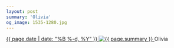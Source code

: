 ```yaml
---
layout: post
summary: 'Olivia'
og_image: 1535-1280.jpg
---
```


<p>
 <time>
  <a href="/1535">
   {{ page.date | date: "%B %-d, %Y" }}
  </a>
 </time>
 <a href="/1535">
  <img alt="{{ page.summary }}" data-taken="12/3/2021" sizes="(min-width: 700px) 50vw, calc(100vw - 2rem)" src="{{ site.assets_url }}/1535-640.jpg" srcset="{{ site.assets_url }}/1535-320.jpg 320w, {{ site.assets_url }}/1535-640.jpg 640w, {{ site.assets_url }}/1535-960.jpg 960w, {{ site.assets_url }}/1535-1280.jpg 1280w"/>
 </a>
 <span>
  Olivia
 </span>
</p>
